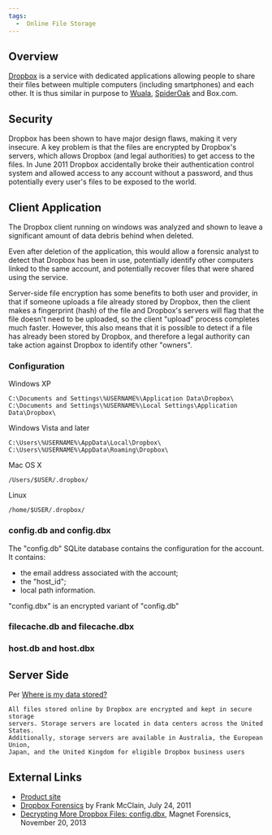 ```yaml
---
tags:
  -  Online File Storage
---
```

## Overview

[Dropbox](http://www.dropbox.com) is a service with dedicated applications
allowing people to share their files between multiple computers (including
smartphones) and each other. It is thus similar in purpose to
[Wuala](wuala.md), [SpiderOak](spideroak.md) and Box.com.

## Security

Dropbox has been shown to have major design flaws, making it very
insecure. A key problem is that the files are encrypted by Dropbox's
servers, which allows Dropbox (and legal authorities) to get access to
the files. In June 2011 Dropbox accidentally broke their authentication
control system and allowed access to any account without a password, and
thus potentially every user's files to be exposed to the world.

## Client Application

The Dropbox client running on windows was analyzed and shown to leave a
significant amount of data debris behind when deleted.

Even after deletion of the application, this would allow a forensic
analyst to detect that Dropbox has been in use, potentially identify
other computers linked to the same account, and potentially recover
files that were shared using the service.

Server-side file encryption has some benefits to both user and provider,
in that if someone uploads a file already stored by Dropbox, then the
client makes a fingerprint (hash) of the file and Dropbox's servers will
flag that the file doesn't need to be uploaded, so the client "upload"
process completes much faster. However, this also means that it is
possible to detect if a file has already been stored by Dropbox, and
therefore a legal authority can take action against Dropbox to identify
other "owners".

### Configuration

Windows XP

    C:\Documents and Settings\%USERNAME%\Application Data\Dropbox\
    C:\Documents and Settings\%USERNAME%\Local Settings\Application Data\Dropbox\

Windows Vista and later

    C:\Users\%USERNAME%\AppData\Local\Dropbox\
    C:\Users\%USERNAME%\AppData\Roaming\Dropbox\

Mac OS X

    /Users/$USER/.dropbox/

Linux

    /home/$USER/.dropbox/

### config.db and config.dbx

The "config.db" SQLite database contains the configuration for the
account. It contains:

- the email address associated with the account;
- the "host_id";
- local path information.

"config.dbx" is an encrypted variant of "config.db"

### filecache.db and filecache.dbx

### host.db and host.dbx

## Server Side

Per [Where is my data stored?](https://help.dropbox.com/security/physical-location-data-storage)

```
All files stored online by Dropbox are encrypted and kept in secure storage
servers. Storage servers are located in data centers across the United States.
Additionally, storage servers are available in Australia, the European Union,
Japan, and the United Kingdom for eligible Dropbox business users
```

## External Links

- [Product site](https://www.dropbox.com/)
- [Dropbox Forensics](https://www.forensicfocus.com/articles/dropbox-forensics/)
  by Frank McClain, July 24, 2011
- [Decrypting More Dropbox Files: config.dbx](http://www.magnetforensics.com/decrypting-the-config-dbx-file/),
  Magnet Forensics, November 20, 2013
